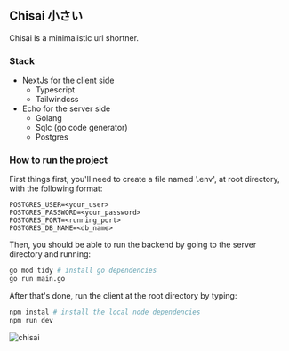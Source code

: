 ## Chisai 小さい
Chisai is a minimalistic url shortner.

### Stack
- NextJs for the client side
    - Typescript
    - Tailwindcss
- Echo for the server side
    - Golang
    - Sqlc (go code generator) 
    - Postgres

### How to run the project
First things first, you'll need to create a file named '.env', at root directory, with the following format:
```.env
POSTGRES_USER=<your_user>
POSTGRES_PASSWORD=<your_password>
POSTGRES_PORT=<running_port>
POSTGRES_DB_NAME=<db_name>
```
Then, you should be able to run the backend by going to the server directory and running:

```bash
go mod tidy # install go dependencies
go run main.go
```
After that's done, run the client at the root directory by typing:
```bash
npm instal # install the local node dependencies
npm run dev
```
![chisai](https://github.com/VitorGreff/chisai/assets/73392743/08adbef0-f3a2-4f01-94ab-8368fa08f99a)
